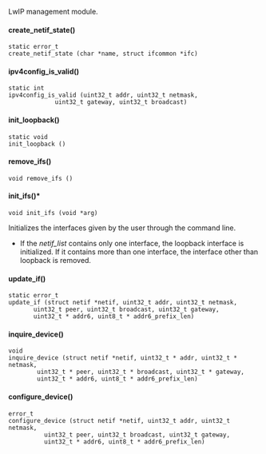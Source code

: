 LwIP management module.

#### create_netif_state() ####
    static error_t
    create_netif_state (char *name, struct ifcommon *ifc)

#### ipv4config_is_valid() ####
    static int
    ipv4config_is_valid (uint32_t addr, uint32_t netmask,
                 uint32_t gateway, uint32_t broadcast)

#### init_loopback() ####
    static void
    init_loopback ()

#### remove_ifs() ####
    void remove_ifs ()

#### init_ifs()* ####
    void init_ifs (void *arg)

Initializes the interfaces given by the user through the command line.

* If the *netif_list* contains only one interface, the loopback interface is initialized. If it contains more than one interface, the interface other than loopback is removed.

#### update_if() ####
    static error_t
    update_if (struct netif *netif, uint32_t addr, uint32_t netmask,
           uint32_t peer, uint32_t broadcast, uint32_t gateway,
           uint32_t * addr6, uint8_t * addr6_prefix_len)

#### inquire_device() ####
    void
    inquire_device (struct netif *netif, uint32_t * addr, uint32_t * netmask,
            uint32_t * peer, uint32_t * broadcast, uint32_t * gateway,
            uint32_t * addr6, uint8_t * addr6_prefix_len)

#### configure_device() ####
    error_t
    configure_device (struct netif *netif, uint32_t addr, uint32_t netmask,
              uint32_t peer, uint32_t broadcast, uint32_t gateway,
              uint32_t * addr6, uint8_t * addr6_prefix_len)